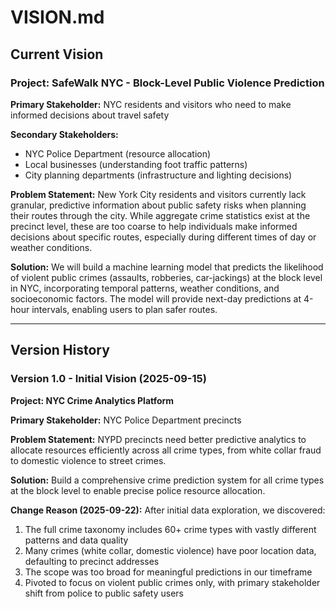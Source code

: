 # VISION.md

## Current Vision

### Project: SafeWalk NYC - Block-Level Public Violence Prediction

**Primary Stakeholder:** NYC residents and visitors who need to make informed decisions about travel safety

**Secondary Stakeholders:** 
- NYC Police Department (resource allocation)
- Local businesses (understanding foot traffic patterns)
- City planning departments (infrastructure and lighting decisions)

**Problem Statement:**
New York City residents and visitors currently lack granular, predictive information about public safety risks when planning their routes through the city. While aggregate crime statistics exist at the precinct level, these are too coarse to help individuals make informed decisions about specific routes, especially during different times of day or weather conditions.

**Solution:**
We will build a machine learning model that predicts the likelihood of violent public crimes (assaults, robberies, car-jackings) at the block level in NYC, incorporating temporal patterns, weather conditions, and socioeconomic factors. The model will provide next-day predictions at 4-hour intervals, enabling users to plan safer routes.

---

## Version History

### Version 1.0 - Initial Vision (2025-09-15)

**Project: NYC Crime Analytics Platform**

**Primary Stakeholder:** NYC Police Department precincts

**Problem Statement:**
NYPD precincts need better predictive analytics to allocate resources efficiently across all crime types, from white collar fraud to domestic violence to street crimes.

**Solution:**
Build a comprehensive crime prediction system for all crime types at the block level to enable precise police resource allocation.

**Change Reason (2025-09-22):** After initial data exploration, we discovered:
1. The full crime taxonomy includes 60+ crime types with vastly different patterns and data quality
2. Many crimes (white collar, domestic violence) have poor location data, defaulting to precinct addresses
3. The scope was too broad for meaningful predictions in our timeframe
4. Pivoted to focus on violent public crimes only, with primary stakeholder shift from police to public safety users
